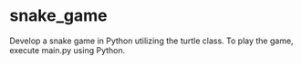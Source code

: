 # snake_game
Develop a snake game in Python utilizing the turtle class.
To play the game, execute main.py using Python.
